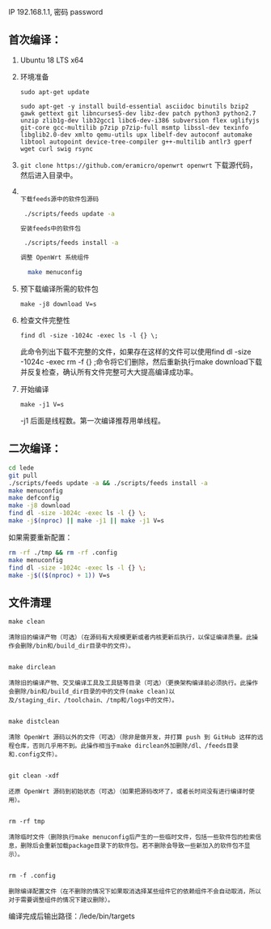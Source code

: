 IP 192.168.1.1, 密码 password

首次编译：
-
1.  Ubuntu  18 LTS x64

2. 环境准备

   `sudo apt-get update`

   `sudo apt-get -y install build-essential asciidoc binutils bzip2 gawk gettext git libncurses5-dev libz-dev patch python3 python2.7 unzip zlib1g-dev lib32gcc1 libc6-dev-i386 subversion flex uglifyjs git-core gcc-multilib p7zip p7zip-full msmtp libssl-dev texinfo libglib2.0-dev xmlto qemu-utils upx libelf-dev autoconf automake libtool autopoint device-tree-compiler g++-multilib antlr3 gperf wget curl swig rsync`

3. `git clone https://github.com/eramicro/openwrt openwrt` 下载源代码，然后进入目录中。

4. ```bash

   下载feeds源中的软件包源码
   
    ./scripts/feeds update -a
   
   安装feeds中的软件包
   
    ./scripts/feeds install -a
   
   调整 OpenWrt 系统组件
   
     make menuconfig

5. 预下载编译所需的软件包

    `make -j8 download V=s`
   
6. 检查文件完整性

    `find dl -size -1024c -exec ls -l {} \;`
   
   此命令列出下载不完整的文件，如果存在这样的文件可以使用find dl -size -1024c -exec rm -f {} \;命令将它们删除，然后重新执行make download下载并反复检查，确认所有文件完整可大大提高编译成功率。
   
7. 开始编译

    `make -j1 V=s` 
 
    -j1 后面是线程数。第一次编译推荐用单线程。




二次编译：
-

```bash
cd lede
git pull
./scripts/feeds update -a && ./scripts/feeds install -a
make menuconfig
make defconfig
make -j8 download
find dl -size -1024c -exec ls -l {} \;
make -j$(nproc) || make -j1 || make -j1 V=s
```

如果需要重新配置：
```bash
rm -rf ./tmp && rm -rf .config
make menuconfig
find dl -size -1024c -exec ls -l {} \;
make -j$(($(nproc) + 1)) V=s
```

文件清理
-
```
make clean

清除旧的编译产物（可选）（在源码有大规模更新或者内核更新后执行，以保证编译质量。此操作会删除/bin和/build_dir目录中的文件）。


make dirclean

清除旧的编译产物、交叉编译工具及工具链等目录（可选）（更换架构编译前必须执行。此操作会删除/bin和/build_dir目录的中的文件(make clean)以及/staging_dir、/toolchain、/tmp和/logs中的文件）。


make distclean

清除 OpenWrt 源码以外的文件（可选）（除非是做开发，并打算 push 到 GitHub 这样的远程仓库，否则几乎用不到。此操作相当于make dirclean外加删除/dl、/feeds目录和.config文件）。


git clean -xdf

还原 OpenWrt 源码到初始状态（可选）（如果把源码改坏了，或者长时间没有进行编译时使用）。


rm -rf tmp

清除临时文件（删除执行make menuconfig后产生的一些临时文件，包括一些软件包的检索信息，删除后会重新加载package目录下的软件包。若不删除会导致一些新加入的软件包不显示）。


rm -f .config

删除编译配置文件（在不删除的情况下如果取消选择某些组件它的依赖组件不会自动取消，所以对于需要调整组件的情况下建议删除）。
```
编译完成后输出路径：/lede/bin/targets
